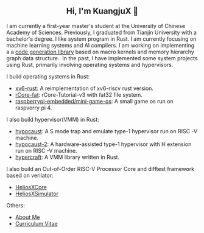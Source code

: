 <h2 align="center"> Hi, I'm KuangjuX 👋 </h2>

I am currently a first-year master's student at the University of Chinese Academy of Sciences. Previously, I graduated from Tianjin University with a bachelor's degree. I like system program in Rust. I am currently focusing on machine learning systems and AI compilers. 
I am working on implementing a a [code generation library](https://github.com/TiledTensor/TiledKernel) based on macro kernels and memory hierarchy graph data structure.. 
In the past, I have implemented some system projects using Rust, primarily involving operating systems and hypervisors.

I build operating systems in Rust:  

- [xv6-rust](https://github.com/Ko-oK-OS/xv6-rust): A reimplementation of xv6-riscv rust version.  
- [rCore-fat](https://github.com/KuangjuX/rCore-fat): rCore-Tutorial-v3 with fat32 file system.  
- [raspberrypi-embedded/mini-game-os](https://github.com/raspberrypi-embedded/mini-game-os): A small game os run on raspverry pi 4.

I also build hypervisor(VMM) in Rust:  
- [hypocaust](https://github.com/KuangjuX/hypocaust): A S mode trap and emulate type-1 hypervisor run on RISC -V machine.
- [hypocaust-2](https://github.com/KuangjuX/hypocaust-2): A hardware-assisted type-1 hypervisor with H extension run on RISC -V machine.
- [hypercraft](https://github.com/KuangjuX/hypercraft): A VMM library written in Rust.

I also build an Out-of-Order RISC-V Processor Core and difftest framework based on verilator:
- [HeliosXCore](https://github.com/HeliosXCore/HeliosXCore)
- [HeliosXSimulator](https://github.com/HeliosXCore/HeliosXSimulator)

Others:
- [About Me](http://kuangjux.top/)
- [Curriculum Vitae](http://kuangjux.top/files/resume.pdf)
